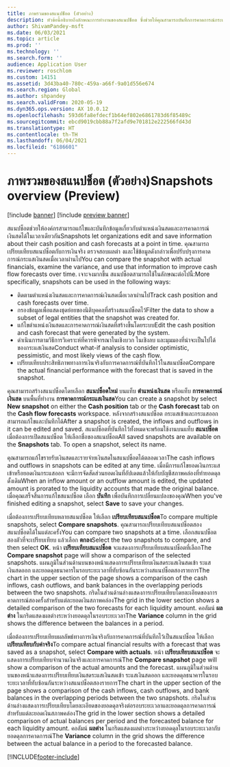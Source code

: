 ```yaml
---
title: ภาพรวมของสแนปช็อต (ตัวอย่าง)
description: หัวข้อนี้อธิบายถึงลักษณะการทำงานของสแนปช็อต ซึ่งช่วยให้คุณสามารถบันทึกการคาดการณ์กระแสเงินสดสำหรับการวิเคราะห์หรือการเปรียบเทียบกับค่าจริงได้ในภายหลัง เมื่อคุณสร้างการคาดการณ์กระแสเงินสด คุณสามารถบันทึกการคาดการณ์นั้นเป็น "สแนปช็อต" คุณสามารถใช้สแนปช็อตดังกล่าวเพื่อแก้ไขบัญชีที่รวมอยู่ในการคาดการณ์ หรือเปรียบเทียบการคาดการณ์ในสแนปช็อตเป็นจริงได้
author: ShivamPandey-msft
ms.date: 06/03/2021
ms.topic: article
ms.prod: ''
ms.technology: ''
ms.search.form: ''
audience: Application User
ms.reviewer: roschlom
ms.custom: 14151
ms.assetid: 3d43ba40-780c-459a-a66f-9a01d556e674
ms.search.region: Global
ms.author: shpandey
ms.search.validFrom: 2020-05-19
ms.dyn365.ops.version: AX 10.0.12
ms.openlocfilehash: 593d6fa8efdecf1b64ef802e6861783d6f85489c
ms.sourcegitcommit: ebcd9019cbb88a7f2afd9e701812e222566fd43d
ms.translationtype: HT
ms.contentlocale: th-TH
ms.lasthandoff: 06/04/2021
ms.locfileid: "6186601"
---
```

# <a name="snapshots-overview-preview"></a><span data-ttu-id="3c5d3-105">ภาพรวมของสแนปช็อต (ตัวอย่าง)</span><span class="sxs-lookup"><span data-stu-id="3c5d3-105">Snapshots overview (Preview)</span></span>

[!include [banner](../includes/banner.md)]
[!include [preview banner](../includes/preview-banner.md)]

<span data-ttu-id="3c5d3-106">สแนปช็อตช่วยให้องค์กรสามารถแก้ไขและบันทึกข้อมูลเกี่ยวกับตำแหน่งเงินสดและการคาดการณ์เงินสดได้ในเวลาเดียวกัน</span><span class="sxs-lookup"><span data-stu-id="3c5d3-106">Snapshots let organizations edit and save information about their cash position and cash forecasts at a point in time.</span></span> <span data-ttu-id="3c5d3-107">คุณสามารถเปรียบเทียบสแนปช็อตกับการเงินจริง ตรวจสอบผลต่า งและใช้ข้อมูลดังกล่าวเพื่อปรับปรุงการคาดการณ์กระแสเงินสดเมื่อเวลาผ่านไป</span><span class="sxs-lookup"><span data-stu-id="3c5d3-107">You can compare the snapshot with actual financials, examine the variance, and use that information to improve cash flow forecasts over time.</span></span> <span data-ttu-id="3c5d3-108">เจาะจงมากขึ้น สแนปช็อตสามารถใช้ในลักษณะต่อไปนี้:</span><span class="sxs-lookup"><span data-stu-id="3c5d3-108">More specifically, snapshots can be used in the following ways:</span></span>

- <span data-ttu-id="3c5d3-109">ติดตามตำแหน่งเงินสดและการคาดการณ์เงินสดเมื่อเวลาผ่านไป</span><span class="sxs-lookup"><span data-stu-id="3c5d3-109">Track cash position and cash forecasts over time.</span></span>
- <span data-ttu-id="3c5d3-110">กรองข้อมูลเพื่อแสดงชุดย่อยของนิติบุคคลที่สร้างสแนปช็อตไว้</span><span class="sxs-lookup"><span data-stu-id="3c5d3-110">Filter the data to show a subset of legal entities that the snapshot was created for.</span></span>
- <span data-ttu-id="3c5d3-111">แก้ไขตำแหน่งเงินสดและการคาดการณ์เงินสดที่สร้างขึ้นโดยระบบ</span><span class="sxs-lookup"><span data-stu-id="3c5d3-111">Edit the cash position and cash forecast that were generated by the system.</span></span>
- <span data-ttu-id="3c5d3-112">ดำเนินการตามวิธีการวิเคราะห์ที่ควรพิจารณาในเชิงบวก ในเชิงลบ และมุมมองที่น่าจะเป็นไปได้ของกระแสเงินสด</span><span class="sxs-lookup"><span data-stu-id="3c5d3-112">Conduct what-if analysis to consider optimistic, pessimistic, and most likely views of the cash flow.</span></span>
- <span data-ttu-id="3c5d3-113">เปรียบเทียบประสิทธิภาพทางการเงินจริงกับการคาดการณ์ที่บันทึกไว้ในสแนปช็อต</span><span class="sxs-lookup"><span data-stu-id="3c5d3-113">Compare the actual financial performance with the forecast that is saved in the snapshot.</span></span>

<span data-ttu-id="3c5d3-114">คุณสามารถสร้างสแนปช็อตโดยเลือก **สแนปช็อตใหม่** บนแท็บ **ตำแหน่งเงินสด** หรือแท็บ **การคาดการณ์เงินสด** บนพื้นที่ทำงาน **การคาดการณ์กระแสเงินสด**</span><span class="sxs-lookup"><span data-stu-id="3c5d3-114">You can create a snapshot by select **New snapshot** on either the **Cash position** tab or the **Cash forecast** tab on the **Cash flow forecasts** workspace.</span></span> <span data-ttu-id="3c5d3-115">หลังจากสร้างสแนปช็อต กระแสเข้าและกระแสออกสามารถแก้ไขและบันทึกได้</span><span class="sxs-lookup"><span data-stu-id="3c5d3-115">After a snapshot is created, the inflows and outflows in it can be edited and saved.</span></span> <span data-ttu-id="3c5d3-116">สแนปช็อตที่บันทึกไว้ทั้งหมดจะพร้อมใช้งานบนแท็บ **สแนปช็อต** เมื่อต้องการเปิดสแนปช็อต ให้เลือกชื่อของสแนปช็อต</span><span class="sxs-lookup"><span data-stu-id="3c5d3-116">All saved snapshots are available on the **Snapshots** tab. To open a snapshot, select its name.</span></span>

<span data-ttu-id="3c5d3-117">คุณสามารถแก้ไขรายรับเงินสดและรายจ่ายเงินสดในสแนปช็อตได้ตลอดเวลา</span><span class="sxs-lookup"><span data-stu-id="3c5d3-117">The cash inflows and outflows in snapshots can be edited at any time.</span></span> <span data-ttu-id="3c5d3-118">เมื่อมีการแก้ไขยอดเงินกระแสเข้าหรือยอดเงินกระแสออก จะมีการจัดสัดส่วนยอดเงินที่อัปเดตแล้วให้กับบัญชีสภาพคล่องที่ทำยอดดุลดั้งเดิม</span><span class="sxs-lookup"><span data-stu-id="3c5d3-118">When an inflow amount or an outflow amount is edited, the updated amount is prorated to the liquidity accounts that made the original balance.</span></span> <span data-ttu-id="3c5d3-119">เมื่อคุณเสร็จสิ้นการแก้ไขสแนปช็อต เลือก **บันทึก** เพื่อบันทึกการเปลี่ยนแปลงของคุณ</span><span class="sxs-lookup"><span data-stu-id="3c5d3-119">When you've finished editing a snapshot, select **Save** to save your changes.</span></span>

<span data-ttu-id="3c5d3-120">เมื่อต้องการเปรียบเทียบหลายสแนปช็อต ให้เลือก **เปรียบเทียบสแนปช็อต**</span><span class="sxs-lookup"><span data-stu-id="3c5d3-120">To compare multiple snapshots, select **Compare snapshots**.</span></span> <span data-ttu-id="3c5d3-121">คุณสามารถเปรียบเทียบสแนปช็อตสองสแนปช็อตได้ในแต่ละครั้ง</span><span class="sxs-lookup"><span data-stu-id="3c5d3-121">You can compare two snapshots at a time.</span></span> <span data-ttu-id="3c5d3-122">เลือกสแนปช็อตสองตัวที่จะเปรียบเทียบ แล้วเลือก **ตกลง**</span><span class="sxs-lookup"><span data-stu-id="3c5d3-122">Select the two snapshots to compare, and then select **OK**.</span></span> <span data-ttu-id="3c5d3-123">หน้า **เปรียบเทียบสแนปช็อต** จะแสดงการเปรียบเทียบสแนปช็อตที่เลือก</span><span class="sxs-lookup"><span data-stu-id="3c5d3-123">The **Compare snapshot** page will show a comparison of the selected snapshots.</span></span> <span data-ttu-id="3c5d3-124">แผนภูมิในส่วนด้านบนของหน้าแสดงการเปรียบเทียบเงินสดระแสเงินสดเข้า ระแสเงินสดออก และยอดดุลธนาคารในรอบระยะเวลาที่ทับซ้อนกันระหว่างสแนปช็อตสองรายการ</span><span class="sxs-lookup"><span data-stu-id="3c5d3-124">The chart in the upper section of the page shows a comparison of the cash inflows, cash outflows, and bank balances in the overlapping periods between the two snapshots.</span></span> <span data-ttu-id="3c5d3-125">กริดในส่วนด้านล่างแสดงการเปรียบเทียบโดยละเอียดของการคาดการณ์สองครั้งสำหรับแต่ละยอดเงินสภาพคล่อง</span><span class="sxs-lookup"><span data-stu-id="3c5d3-125">The grid in the lower section shows a detailed comparison of the two forecasts for each liquidity amount.</span></span> <span data-ttu-id="3c5d3-126">คอลัมน์ **ผลต่าง** ในกริดแสดงผลต่างระหว่างยอดดุลในรอบระยะเวลา</span><span class="sxs-lookup"><span data-stu-id="3c5d3-126">The **Variance** column in the grid shows the difference between the balances in a period.</span></span>

<span data-ttu-id="3c5d3-127">เมื่อต้องการเปรียบเทียบผลลัพธ์ทางการเงินจริงกับการคาดการณ์ที่บันทึกไว้เป็นสแนปช็อต ให้เลือก **เปรียบเทียบกับค่าจริง**</span><span class="sxs-lookup"><span data-stu-id="3c5d3-127">To compare actual financial results with a forecast that was saved as a snapshot, select **Compare with actuals**.</span></span> <span data-ttu-id="3c5d3-128">หน้า **เปรียบเทียบสแนปช็อต** จะแสดงการเปรียบเทียบจำนวนเงินจริงและการคาดการณ์</span><span class="sxs-lookup"><span data-stu-id="3c5d3-128">The **Compare snapshot** page will show a comparison of the actual amounts and the forecast.</span></span> <span data-ttu-id="3c5d3-129">แผนภูมิในส่วนด้านบนของหน้าแสดงการเปรียบเทียบเงินสดระแสเงินสดเข้า ระแสเงินสดออก และยอดดุลธนาคารในรอบระยะเวลาที่ทับซ้อนกันระหว่างสแนปช็อตสองรายการ</span><span class="sxs-lookup"><span data-stu-id="3c5d3-129">The chart in the upper section of the page shows a comparison of the cash inflows, cash outflows, and bank balances in the overlapping periods between the two snapshots.</span></span> <span data-ttu-id="3c5d3-130">กริดในส่วนด้านล่างแสดงการเปรียบเทียบโดยละเอียดของยอดดุลจริงต่อรอบระยะเวลาและยอดดุลการคาดการณ์สำหรับแต่ละยอดเงินสภาพคล่อง</span><span class="sxs-lookup"><span data-stu-id="3c5d3-130">The grid in the lower section shows a detailed comparison of actual balances per period and the forecasted balance for each liquidity amount.</span></span> <span data-ttu-id="3c5d3-131">คอลัมน์ **ผลต่าง** ในกริดแสดงผลต่างระหว่างยอดดุลในรอบระยะเวลากับยอดดุลการคาดการณ์</span><span class="sxs-lookup"><span data-stu-id="3c5d3-131">The **Variance** column in the grid shows the difference between the actual balance in a period to the forecasted balance.</span></span>

[!INCLUDE[footer-include](../../includes/footer-banner.md)]

